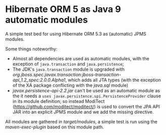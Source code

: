 # Hibernate ORM 5 as Java 9 automatic modules

A simple test bed for using Hibernate ORM 5.3 as (automatic) JPMS modules.

Some things noteworthy:

* Almost all dependencies are used as automatic modules, with the exception of `java.transaction` and `java.persistence`;
* The JDK's `java.transaction` module is upgraded with _org.jboss.spec.javax.transaction:jboss-transaction-api\_1.2\_spec:2.0.0.Alpha1_, which adds all JTA types (with the exception of the XA package conflicting with the _java.sql_ module)
* _javax.persistence-api-2.2.jar_ can't be used as an automatic module as the it needs a `uses javax.persistence.spi.PersistenceProvider` clause in its module definition; so instead ModiTect (https://github.com/moditect/moditect/) is used to convert the JPA API JAR into an explicit JPMS module and we add the missing directive.

All modules are gathered in _target/modules_, a simple test is run using the _maven-exec-plugin_ based on this module path.
